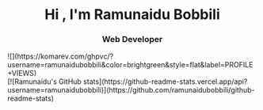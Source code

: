 <h1 align="center">Hi , I'm Ramunaidu Bobbili</h1>
<h3 align="center">Web Developer</h3>
<div>![](https://komarev.com/ghpvc/?username=ramunaidubobbili&color=brightgreen&style=flat&label=PROFILE+VIEWS)</div>
[![Ramunaidu's GitHub stats](https://github-readme-stats.vercel.app/api?username=ramunaidubobbili)](https://github.com/ramunaidubobbili/github-readme-stats)
